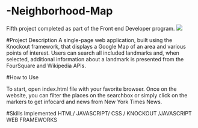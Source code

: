 # -Neighborhood-Map
Fifth project completed as part of the Front end Developer program.
<img src="https://s-media-cache-ak0.pinimg.com/564x/9a/46/e5/9a46e5680e3be7f489e85df0e5f36d29.jpg">

#Project Description
A single-page web application, built using the Knockout framework, 
that displays a Google Map of an area and various points of interest. Users can search all included landmarks and, when selected, 
additional information about a landmark is presented from the FourSquare and Wikipedia APIs.

#How to Use

To start, open index.html file with your favorite browser.
Once on the website, you can filter the places on the searchbox or simply click on the markers to get infocard and news from New York Times News.

#Skills Implemented
HTML/ JAVASCRIPT/ CSS / KNOCKOUT /JAVASCRIPT WEB FRAMEWORKS
